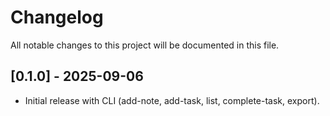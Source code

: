 # Changelog

All notable changes to this project will be documented in this file.

## [0.1.0] - 2025-09-06
- Initial release with CLI (add-note, add-task, list, complete-task, export).

